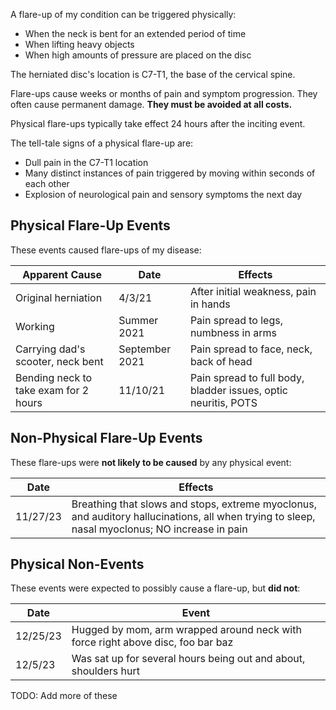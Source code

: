 A flare-up of my condition can be triggered physically:

- When the neck is bent for an extended period of time
- When lifting heavy objects
- When high amounts of pressure are placed on the disc

The herniated disc's location is C7-T1, the base of the cervical spine.

Flare-ups cause weeks or months of pain and symptom progression. They often cause permanent damage. **They must be avoided at all costs.**

Physical flare-ups typically take effect 24 hours after the inciting event.

The tell-tale signs of a physical flare-up are:

- Dull pain in the C7-T1 location
- Many distinct instances of pain triggered by moving within seconds of each other
- Explosion of neurological pain and sensory symptoms the next day

## Physical Flare-Up Events

These events caused flare-ups of my disease:

| Apparent Cause                        | Date           | Effects                                                        |
| ------------------------------------- | -------------- | -------------------------------------------------------------- |
| Original herniation                   | 4/3/21         | After initial weakness, pain in hands                          |
| Working                               | Summer 2021    | Pain spread to legs, numbness in arms                          |
| Carrying dad's scooter, neck bent     | September 2021 | Pain spread to face, neck, back of head                        |
| Bending neck to take exam for 2 hours | 11/10/21       | Pain spread to full body, bladder issues, optic neuritis, POTS |

## Non-Physical Flare-Up Events

These flare-ups were **not likely to be caused** by any physical event:

| Date     | Effects                                                                                                                                        |
| -------- | ---------------------------------------------------------------------------------------------------------------------------------------------- |
| 11/27/23 | Breathing that slows and stops, extreme myoclonus, and auditory hallucinations, all when trying to sleep, nasal myoclonus; NO increase in pain |

## Physical Non-Events

These events were expected to possibly cause a flare-up, but **did not**:

| Date     | Event                                                              |
| -------- | ------------------------------------------------------------------ |
| 12/25/23 | Hugged by mom, arm wrapped around neck with force right above disc, foo bar baz |
| 12/5/23  | Was sat up for several hours being out and about, shoulders hurt   |

TODO: Add more of these